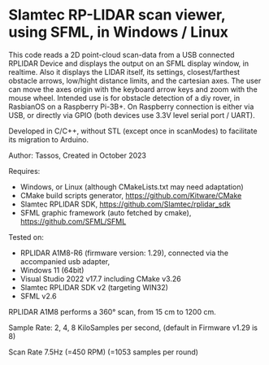 # Slamtec RP-LIDAR scan viewer, using SFML, in Windows / Linux

This code reads a 2D point-cloud scan-data from a USB connected RPLIDAR Device and displays the output on an SFML display window, in realtime.
Also it displays the LIDAR itself, its settings, closest/farthest obstacle arrows, low/hight distance limits, and the cartesian axes.
The user can move the axes origin with the keyboard arrow keys and zoom with the mouse wheel.
Intended use is for obstacle detection of a diy rover, in RasbianOS on a Raspberry Pi-3B+.
On Raspberry connection is either via USB, or directly via GPIO (both devices use 3.3V level serial port / UART).

Developed in C/C++, without STL (except once in scanModes) to facilitate its migration to Arduino.

Author: Tassos, Created in October 2023

Requires: 
* Windows, or Linux (although CMakeLists.txt may need adaptation)
* CMake build scripts generator, https://github.com/Kitware/CMake
* Slamtec RPLIDAR SDK, https://github.com/Slamtec/rplidar_sdk
* SFML graphic framework (auto fetched by cmake), https://github.com/SFML/SFML

Tested on:
* RPLIDAR A1M8-R6 (firmware version: 1.29), connected via the accompanied usb adapter,
* Windows 11 (64bit)
* Visual Studio 2022 v17.7 including CMake v3.26
* Slamtec RPLIDAR SDK v2 (targeting WIN32)
* SFML v2.6

RPLIDAR A1M8 performs a 360° scan, from 15 cm to 1200 cm.

Sample Rate: 2, 4, 8 KiloSamples per second, (default in Firmware v1.29 is 8)

Scan Rate 7.5Hz (=450 RPM) (=1053 samples per round)
